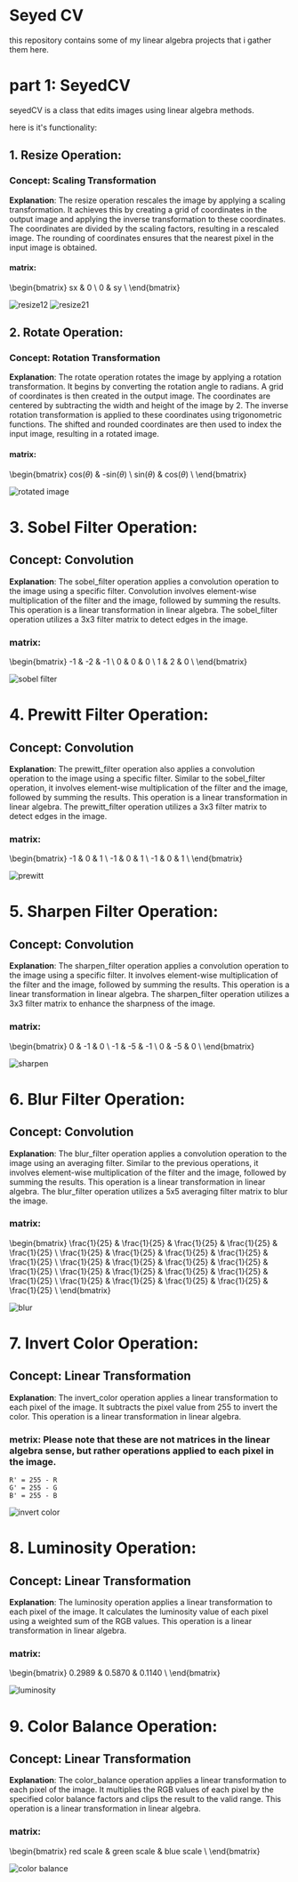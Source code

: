 # Seyed CV

this repository contains some of my linear algebra projects that i gather them here.


# part 1: SeyedCV
seyedCV is a class that edits images using linear algebra methods.

here is it's functionality:

## 1. Resize Operation:
### Concept: Scaling Transformation
**Explanation**: The resize operation rescales the image by applying a scaling transformation. It achieves this by creating a grid of coordinates in the output image and applying the inverse transformation to these coordinates. The coordinates are divided by the scaling factors, resulting in a rescaled image. The rounding of coordinates ensures that the nearest pixel in the input image is obtained.
#### matrix:

\begin{bmatrix}
sx & 0 \\
0 & sy \\
\end{bmatrix}

![resize12](ans/resize12.png)
![resize21](ans/resize21.png)
## 2. Rotate Operation:
### Concept: Rotation Transformation
**Explanation**: The rotate operation rotates the image by applying a rotation transformation. It begins by converting the rotation angle to radians. A grid of coordinates is then created in the output image. The coordinates are centered by subtracting the width and height of the image by 2. The inverse rotation transformation is applied to these coordinates using trigonometric functions. The shifted and rounded coordinates are then used to index the input image, resulting in a rotated image.
#### matrix:

\begin{bmatrix}
cos($\theta$) & -sin($\theta$) \\
sin($\theta$) & cos($\theta$) \\
\end{bmatrix}

![rotated image](ans/rotate.png)
# 3. Sobel Filter Operation:
## Concept: Convolution
**Explanation**: The sobel_filter operation applies a convolution operation to the image using a specific filter. Convolution involves element-wise multiplication of the filter and the image, followed by summing the results. This operation is a linear transformation in linear algebra. The sobel_filter operation utilizes a 3x3 filter matrix to detect edges in the image.
### matrix:
\begin{bmatrix}
-1 & -2 & -1 \\
0 & 0 & 0 \\
1 & 2 & 0 \\
\end{bmatrix}

![sobel filter](ans/sobel.png)
# 4. Prewitt Filter Operation:
## Concept: Convolution
**Explanation**: The prewitt_filter operation also applies a convolution operation to the image using a specific filter. Similar to the sobel_filter operation, it involves element-wise multiplication of the filter and the image, followed by summing the results. This operation is a linear transformation in linear algebra. The prewitt_filter operation utilizes a 3x3 filter matrix to detect edges in the image.
### matrix:
\begin{bmatrix}
-1 & 0 & 1 \\
-1 & 0 & 1 \\
-1 & 0 & 1 \\
\end{bmatrix}

![prewitt](ans/prewitt.png)
# 5. Sharpen Filter Operation:
## Concept: Convolution
**Explanation**: The sharpen_filter operation applies a convolution operation to the image using a specific filter. It involves element-wise multiplication of the filter and the image, followed by summing the results. This operation is a linear transformation in linear algebra. The sharpen_filter operation utilizes a 3x3 filter matrix to enhance the sharpness of the image.
### matrix:
\begin{bmatrix}
0 & -1 & 0 \\
-1 & -5 & -1 \\
0 & -5 & 0 \\
\end{bmatrix}

![sharpen](ans/sharpen.png)
# 6. Blur Filter Operation:
## Concept: Convolution
**Explanation**: The blur_filter operation applies a convolution operation to the image using an averaging filter. Similar to the previous operations, it involves element-wise multiplication of the filter and the image, followed by summing the results. This operation is a linear transformation in linear algebra. The blur_filter operation utilizes a 5x5 averaging filter matrix to blur the image.
### matrix:
\begin{bmatrix}
\frac{1}{25} & \frac{1}{25} & \frac{1}{25} & \frac{1}{25} & \frac{1}{25} \\
\frac{1}{25} & \frac{1}{25} & \frac{1}{25} & \frac{1}{25} & \frac{1}{25} \\
\frac{1}{25} & \frac{1}{25} & \frac{1}{25} & \frac{1}{25} & \frac{1}{25} \\
\frac{1}{25} & \frac{1}{25} & \frac{1}{25} & \frac{1}{25} & \frac{1}{25} \\
\frac{1}{25} & \frac{1}{25} & \frac{1}{25} & \frac{1}{25} & \frac{1}{25} \\
\end{bmatrix}

![blur](ans/blur.png)
# 7. Invert Color Operation:
## Concept: Linear Transformation
**Explanation**: The invert_color operation applies a linear transformation to each pixel of the image. It subtracts the pixel value from 255 to invert the color. This operation is a linear transformation in linear algebra.
### metrix: Please note that these are not matrices in the linear algebra sense, but rather operations applied to each pixel in the image.
```
R' = 255 - R
G' = 255 - G
B' = 255 - B
```

![invert color](ans/invert.png)
# 8. Luminosity Operation:
## Concept: Linear Transformation
**Explanation**: The luminosity operation applies a linear transformation to each pixel of the image. It calculates the luminosity value of each pixel using a weighted sum of the RGB values. This operation is a linear transformation in linear algebra.
### matrix:
\begin{bmatrix}
0.2989 & 0.5870 & 0.1140 \\
\end{bmatrix}

![luminosity](ans/luminosity.png)
# 9. Color Balance Operation:
## Concept: Linear Transformation
**Explanation**: The color_balance operation applies a linear transformation to each pixel of the image. It multiplies the RGB values of each pixel by the specified color balance factors and clips the result to the valid range. This operation is a linear transformation in linear algebra.
### matrix:
\begin{bmatrix}
red scale & green scale & blue scale \\
\end{bmatrix}

![color balance](ans/balance.png)